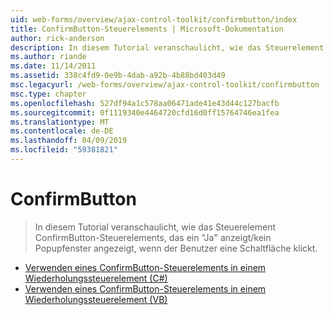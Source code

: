 ```yaml
---
uid: web-forms/overview/ajax-control-toolkit/confirmbutton/index
title: ConfirmButton-Steuerelements | Microsoft-Dokumentation
author: rick-anderson
description: In diesem Tutorial veranschaulicht, wie das Steuerelement ConfirmButton-Steuerelements, das ein "Ja" anzeigt/kein Popupfenster angezeigt, wenn der Benutzer eine Schaltfläche klickt.
ms.author: riande
ms.date: 11/14/2011
ms.assetid: 338c4fd9-0e9b-4dab-a92b-4b88bd403d49
msc.legacyurl: /web-forms/overview/ajax-control-toolkit/confirmbutton
msc.type: chapter
ms.openlocfilehash: 527df94a1c578aa06471ade41e43d44c127bacfb
ms.sourcegitcommit: 0f1119340e4464720cfd16d0ff15764746ea1fea
ms.translationtype: MT
ms.contentlocale: de-DE
ms.lasthandoff: 04/09/2019
ms.locfileid: "59381821"
---
```

# <a name="confirmbutton"></a>ConfirmButton

> In diesem Tutorial veranschaulicht, wie das Steuerelement ConfirmButton-Steuerelements, das ein "Ja" anzeigt/kein Popupfenster angezeigt, wenn der Benutzer eine Schaltfläche klickt.


- [Verwenden eines ConfirmButton-Steuerelements in einem Wiederholungssteuerelement (C#)](using-a-confirmbutton-in-a-repeater-cs.md)
- [Verwenden eines ConfirmButton-Steuerelements in einem Wiederholungssteuerelement (VB)](using-a-confirmbutton-in-a-repeater-vb.md)
